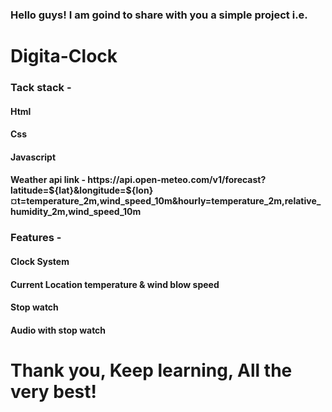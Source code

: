 <h3>Hello guys! I am goind to share with you a simple project i.e.</h3>

<h1>Digita-Clock</h1>

<h3>Tack stack - </h3>
<h4>Html</h4>
<h4>Css</h4>
<h4>Javascript</h4>
<h4>Weather api link - https://api.open-meteo.com/v1/forecast?latitude=${lat}&longitude=${lon}&current=temperature_2m,wind_speed_10m&hourly=temperature_2m,relative_humidity_2m,wind_speed_10m</h4>


<h3>Features - </h3>

<h4>Clock System</h4>
<h4>Current Location temperature & wind blow speed</h4>
<h4>Stop watch</h4>
<h4>Audio with stop watch</h4>

<h1>Thank you, Keep learning, All the very best!</h1>
